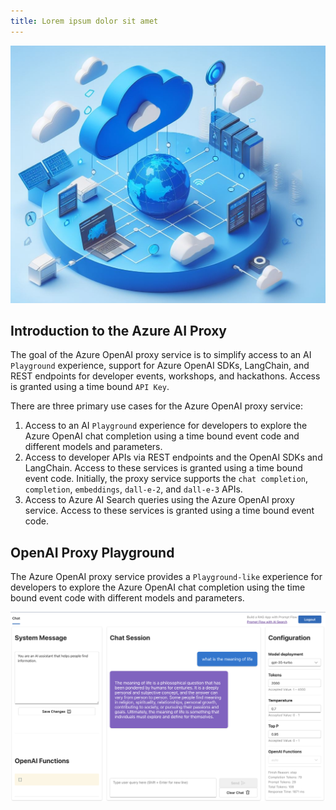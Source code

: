 ```yaml
---
title: Lorem ipsum dolor sit amet
---
```


<!-- # Azure AI Proxy -->

![](media/openai_proxy_banner.jpeg)

## Introduction to the Azure AI Proxy

The goal of the Azure OpenAI proxy service is to simplify access to an AI `Playground` experience, support for Azure OpenAI SDKs, LangChain, and REST endpoints for developer events, workshops, and hackathons. Access is granted using a time bound `API Key`.

There are three primary use cases for the Azure OpenAI proxy service:

1. Access to an AI `Playground` experience for developers to explore the Azure OpenAI chat completion using a time bound event code and different models and parameters.
2. Access to developer APIs via REST endpoints and the OpenAI SDKs and LangChain. Access to these services is granted using a time bound event code. Initially, the proxy service supports the `chat completion`, `completion`, `embeddings`, `dall-e-2`, and `dall-e-3` APIs.
3. Access to Azure AI Search queries using the Azure OpenAI proxy service. Access to these services is granted using a time bound event code.

## OpenAI Proxy Playground

The Azure OpenAI proxy service provides a `Playground-like` experience for developers to explore the Azure OpenAI chat completion using the time bound event code with different models and parameters.

![OpenAI Proxy Playground](media/openai_proxy_playground.png)
